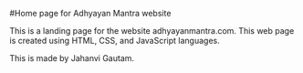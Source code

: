 #Home page for Adhyayan Mantra website

This is a landing page for the website adhyayanmantra.com. This web page is created using HTML, CSS, and JavaScript languages.

This is made by Jahanvi Gautam.